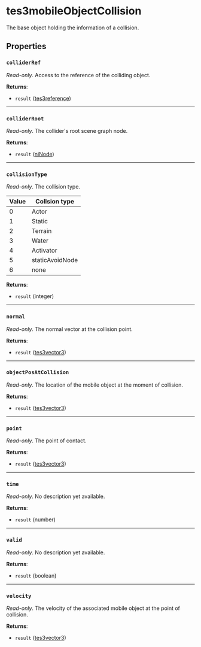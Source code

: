 # tes3mobileObjectCollision
<div class="search_terms" style="display: none">tes3mobileobjectcollision, mobileobjectcollision</div>

<!---
	This file is autogenerated. Do not edit this file manually. Your changes will be ignored.
	More information: https://github.com/MWSE/MWSE/tree/master/docs
-->

The base object holding the information of a collision.

## Properties

### `colliderRef`
<div class="search_terms" style="display: none">colliderref</div>

*Read-only*. Access to the reference of the colliding object.

**Returns**:

* `result` ([tes3reference](../../types/tes3reference))

***

### `colliderRoot`
<div class="search_terms" style="display: none">colliderroot</div>

*Read-only*. The collider's root scene graph node.

**Returns**:

* `result` ([niNode](../../types/niNode))

***

### `collisionType`
<div class="search_terms" style="display: none">collisiontype</div>

*Read-only*. The collision type.

Value | Collsion type
----- | -------------
0     | Actor
1     | Static
2     | Terrain
3     | Water
4     | Activator
5     | staticAvoidNode
6     | none

**Returns**:

* `result` (integer)

***

### `normal`
<div class="search_terms" style="display: none">normal</div>

*Read-only*. The normal vector at the collision point.

**Returns**:

* `result` ([tes3vector3](../../types/tes3vector3))

***

### `objectPosAtCollision`
<div class="search_terms" style="display: none">objectposatcollision</div>

*Read-only*. The location of the mobile object at the moment of collision.

**Returns**:

* `result` ([tes3vector3](../../types/tes3vector3))

***

### `point`
<div class="search_terms" style="display: none">point</div>

*Read-only*. The point of contact.

**Returns**:

* `result` ([tes3vector3](../../types/tes3vector3))

***

### `time`
<div class="search_terms" style="display: none">time</div>

*Read-only*. No description yet available.

**Returns**:

* `result` (number)

***

### `valid`
<div class="search_terms" style="display: none">valid</div>

*Read-only*. No description yet available.

**Returns**:

* `result` (boolean)

***

### `velocity`
<div class="search_terms" style="display: none">velocity</div>

*Read-only*. The velocity of the associated mobile object at the point of collision.

**Returns**:

* `result` ([tes3vector3](../../types/tes3vector3))

